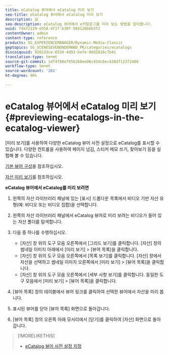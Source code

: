 ```yaml
---
title: eCatalog 뷰어에서 eCatalog 미리 보기
seo-title: eCatalog 뷰어에서 eCatalog 미리 보기
description: 널
seo-description: eCatalog 뷰어에서 e카탈로그를 미리 보는 방법을 알아봅니다.
uuid: fdaf2129-e558-4f27-b30f-564126b6b3f2
contentOwner: admin
content-type: reference
products: SG_EXPERIENCEMANAGER/Dynamic-Media-Classic
geptopics: SG_SCENESEVENONDEMAND_PK/categories/ecatalogs
discoiquuid: 92022dce-6534-4d93-befe-9dd2818c7b41
translation-type: tm+mt
source-git-commit: 1df4f88ef856160ee06c43dc6ec430df122f2408
workflow-type: tm+mt
source-wordcount: '261'
ht-degree: 96%

---
```



# eCatalog 뷰어에서 eCatalog 미리 보기{#previewing-ecatalogs-in-the-ecatalog-viewer}

[미리 보기]를 사용하여 다양한 eCatalog 뷰어 사전 설정으로 eCatalog를 표시할 수 있습니다. 다양한 컨트롤을 사용하여 페이지 넘김, 스티커 메모 쓰기, 찾아보기 등을 실험해 볼 수 있습니다.

[기본 뷰어 구성](application-setup.md#configuring_default_viewers)을 참조하십시오.

[자산 미리 보기](previewing-asset.md#previewing_an_asset)를 참조하십시오.

**eCatalog 뷰어에서 eCatalog를 미리 보려면**

1. 왼쪽의 자산 라이브러리 패널에 있는 [표시] 드롭다운 목록에서 비디오 기반 자산 유형(예: 비디오 또는 비디오 집합)을 선택합니다.
1. 왼쪽의 자산 라이브러리 패널에서 eCatalog 뷰어로 미리 보려는 비디오가 들어 있는 자산 폴더를 탐색합니다.
1. 다음 중 하나를 수행하십시오.

   * [자산] 창 위의 도구 모음 오른쪽에서 [그리드 보기]를 클릭합니다. [자산] 창의 썸네일 이미지 아래에서 [미리 보기] > [뷰어 목록]을 클릭합니다.
   * [자산] 창 위의 도구 모음 오른쪽에서 [목록 보기]를 클릭합니다. [자산] 창에서 자산을 선택하고 썸네일 이미지 오른쪽에서 [미리 보기] > [뷰어 목록]을 클릭합니다.
   * [자산] 창 위의 도구 모음 오른쪽에서 [세부 사항 보기]를 클릭합니다. 동일한 도구 모음에서 [미리 보기] > [뷰어 목록]을 클릭합니다.

1. [뷰어 목록] 창의 테이블에서 뷰어 링크를 클릭하여 선택한 뷰어에서 자산을 미리 봅니다.
1. 표시된 뷰어를 닫아 [뷰어 목록] 화면으로 돌아갑니다.
1. [뷰어 목록] 창의 오른쪽 아래 모서리에서 [닫기]를 클릭하여 [자산] 화면으로 돌아갑니다.

>[!MORELIKETHIS]
>
>* [eCatalog 뷰어 사전 설정 지정](setting-ecatalog-viewer-presets.md#setting_up_ecatalog_viewer_presets)

